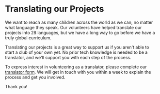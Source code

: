 # Translating our Projects

We want to reach as many children across the world as we can, no matter what language they speak. Our volunteers have helped translate our projects into 28 languages, but we have a long way to go before we have a truly global curriculum.

Translating our projects is a great way to support us if you aren't able to start a club of your own yet. No prior tech knowledge is needed to be a translator, and we'll support you with each step of the process.

To express interest in volunteering as a translator, please complete our [translator form](https://docs.google.com/a/raspberrypi.org/forms/d/e/1FAIpQLSdoxUvmGwbpx3zcCxXwJEqaBoAQHsTu-v5R4uOTSxv9-OzUEw/viewform). We will get in touch with you within a week to explain the process and get you involved.

Thank you!

